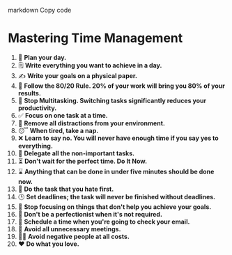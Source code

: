 
markdown
Copy code
# Mastering Time Management  

1. 📝 **Plan your day.** 
2. 🗒️ **Write everything you want to achieve in a day.**
3. ✍️ **Write your goals on a physical paper.**
4. 🎯 **Follow the 80/20 Rule. 20% of your work will bring you 80% of your results.**
5. 🚫 **Stop Multitasking. Switching tasks significantly reduces your productivity.**
6. ✅ **Focus on one task at a time.**
7. 🔕 **Remove all distractions from your environment.**
8. 😴 **When tired, take a nap.**
9. ❌ **Learn to say no. You will never have enough time if you say yes to everything.**
10. 🔄 **Delegate all the non-important tasks.**
11. ⏳ **Don't wait for the perfect time. Do It Now.**
12. ⌛ **Anything that can be done in under five minutes should be done now.**
13. 🎢 **Do the task that you hate first.**
14. 🕒 **Set deadlines; the task will never be finished without deadlines.**
15. 🎯 **Stop focusing on things that don't help you achieve your goals.**
16. 🛑 **Don't be a perfectionist when it's not required.**
17. 📧 **Schedule a time when you're going to check your email.**
18. 📅 **Avoid all unnecessary meetings.**
19. 🚶‍♂️ **Avoid negative people at all costs.**
20. ❤️ **Do what you love.**